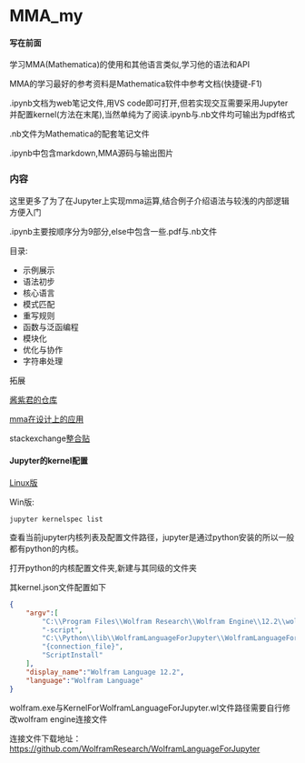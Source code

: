 # MMA_my

#### 写在前面 ####

学习MMA(Mathematica)的使用和其他语言类似,学习他的语法和API

MMA的学习最好的参考资料是Mathematica软件中参考文档(快捷键-F1)

.ipynb文档为web笔记文件,用VS code即可打开,但若实现交互需要采用Jupyter并配置kernel(方法在末尾),当然单纯为了阅读.ipynb与.nb文件均可输出为pdf格式

.nb文件为Mathematica的配套笔记文件

.ipynb中包含markdown,MMA源码与输出图片



### 内容 ###

这里更多了为了在Jupyter上实现mma运算,结合例子介绍语法与较浅的内部逻辑方便入门

.ipynb主要按顺序分为9部分,else中包含一些.pdf与.nb文件

目录:

* 示例展示
* 语法初步
* 核心语言
* 模式匹配
* 重写规则
* 函数与泛函编程
* 模块化
* 优化与协作
* 字符串处理

拓展

[酱紫君的仓库](https://github.com/oovm/EulerProject)

[mma在设计上的应用](https://blog.wolfram.com/2009/02/26/exploring-logo-designs-with-mathematica/)

stackexchange[整合贴](http://mathematica.stackexchange.com/questions/18/where-can-i-find-examples-of-good-mathematica-programming-practice)



#### Jupyter的kernel配置 ####

[Linux版](https://blog.csdn.net/weixin_46584887/article/details/122760626)

Win版:

```shell
jupyter kernelspec list
```

查看当前jupyter内核列表及配置文件路径，jupyter是通过python安装的所以一般都有python的内核。

打开python的内核配置文件夹,新建与其同级的文件夹

其kernel.json文件配置如下

```json
{
	"argv":[
		"C:\\Program Files\\Wolfram Research\\Wolfram Engine\\12.2\\wolfram.exe",
		"-script",
		"C:\\Python\\lib\\WolframLanguageForJupyter\\WolframLanguageForJupyter\\Resources\\KernelForWolframLanguageForJupyter.wl",
		"{connection_file}",
		"ScriptInstall"
	],
	"display_name":"Wolfram Language 12.2",
	"language":"Wolfram Language"
}

```

wolfram.exe与KernelForWolframLanguageForJupyter.wl文件路径需要自行修改wolfram engine连接文件

连接文件下载地址：
https://github.com/WolframResearch/WolframLanguageForJupyter
